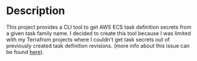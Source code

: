 # Description

This project provides a CLI tool to get AWS ECS task definition secrets from a given task family name. I decided to create this tool because I was limited with my Terrafrom projects where I couldn't get task secrets out of previously created task definition revisions. (more info about this issue can be found [here](https://github.com/hashicorp/terraform-provider-aws/issues/20283)).
